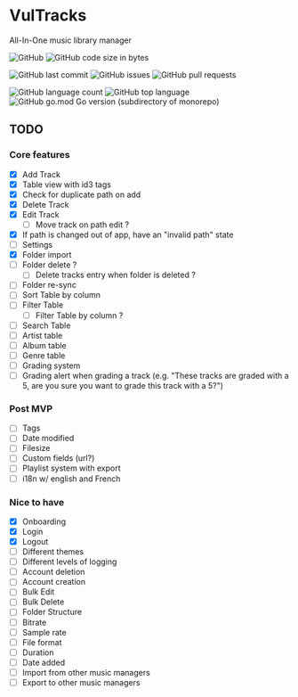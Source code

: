 # VulTracks
All-In-One music library manager

![GitHub](https://img.shields.io/github/license/Millefeuille42/VulTracks)
![GitHub code size in bytes](https://img.shields.io/github/languages/code-size/Millefeuille42/VulTracks)

![GitHub last commit](https://img.shields.io/github/last-commit/Millefeuille42/VulTracks)
![GitHub issues](https://img.shields.io/github/issues/Millefeuille42/VulTracks)
![GitHub pull requests](https://img.shields.io/github/issues-pr/Millefeuille42/VulTracks)

![GitHub language count](https://img.shields.io/github/languages/count/Millefeuille42/VulTracks)
![GitHub top language](https://img.shields.io/github/languages/top/Millefeuille42/Vultracks)
![GitHub go.mod Go version (subdirectory of monorepo)](https://img.shields.io/github/go-mod/go-version/Millefeuille42/VulTracks?filename=go.mod&label=go%20version)


## TODO

### Core features

- [x] Add Track
- [x] Table view with id3 tags
- [x] Check for duplicate path on add
- [x] Delete Track
- [x] Edit Track
    - [ ] Move track on path edit ?
- [x] If path is changed out of app, have an "invalid path" state
- [ ] Settings
- [x] Folder import
- [ ] Folder delete ?
  - [ ] Delete tracks entry when folder is deleted ?
- [ ] Folder re-sync 
- [ ] Sort Table by column
- [ ] Filter Table
    - [ ] Filter Table by column ?
- [ ] Search Table
- [ ] Artist table
- [ ] Album table
- [ ] Genre table
- [ ] Grading system
- [ ] Grading alert when grading a track (e.g. "These tracks are graded with a 5, are you sure you want to grade this track with a 5?")

### Post MVP
- [ ] Tags
- [ ] Date modified
- [ ] Filesize
- [ ] Custom fields (url?)
- [ ] Playlist system with export
- [ ] i18n w/ english and French

### Nice to have

- [x] Onboarding
- [x] Login
- [x] Logout
- [ ] Different themes
- [ ] Different levels of logging
- [ ] Account deletion
- [ ] Account creation
- [ ] Bulk Edit
- [ ] Bulk Delete
- [ ] Folder Structure
- [ ] Bitrate
- [ ] Sample rate
- [ ] File format
- [ ] Duration
- [ ] Date added
- [ ] Import from other music managers
- [ ] Export to other music managers
